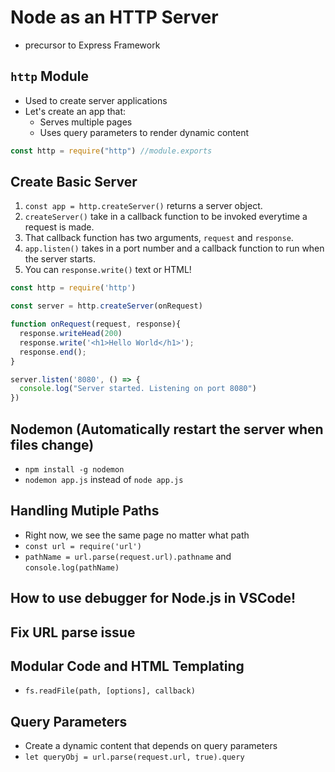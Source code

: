 # Node as an HTTP Server
- precursor to Express Framework

## `http` Module
- Used to create server applications
- Let's create an app that:
  * Serves multiple pages
  * Uses query parameters to render dynamic content

```js
const http = require("http") //module.exports
```

## Create Basic Server
1. `const app = http.createServer()` returns a server object.
2. `createServer()` take in a callback function to be invoked everytime a request is made.
3. That callback function has two arguments, `request` and `response`.
4. `app.listen()` takes in a port number and a callback function to run when the server starts.
5. You can `response.write()` text or HTML!

```js
const http = require('http')

const server = http.createServer(onRequest)

function onRequest(request, response){
  response.writeHead(200)
  response.write('<h1>Hello World</h1>');
  response.end();
}

server.listen('8080', () => {
  console.log("Server started. Listening on port 8080")
})
```

## Nodemon (Automatically restart the server when files change)
- `npm install -g nodemon`
- `nodemon app.js` instead of `node app.js`

## Handling Mutiple Paths
- Right now, we see the same page no matter what path
- `const url = require('url')`
- `pathName = url.parse(request.url).pathname` and `console.log(pathName)`

## How to use debugger for Node.js in VSCode!




## Fix URL parse issue 

## Modular Code and HTML Templating
- `fs.readFile(path, [options], callback)`

## Query Parameters
- Create a dynamic content that depends on query parameters
- `let queryObj = url.parse(request.url, true).query`